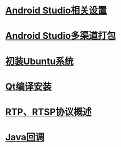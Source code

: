 # [Android Studio相关设置](AndroidStudio/Readme.md)

# [Android Studio多渠道打包](Flavors/Readme.md)

# [初装Ubuntu系统](./初装Ubuntu系统.md)

# [Qt编译安装](./Qt编译安装.md)

# [RTP、RTSP协议概述](./RTP_RTSP/RTP_RTSP.md)

# [Java回调](./JavaCallback/JavaCallback.md)